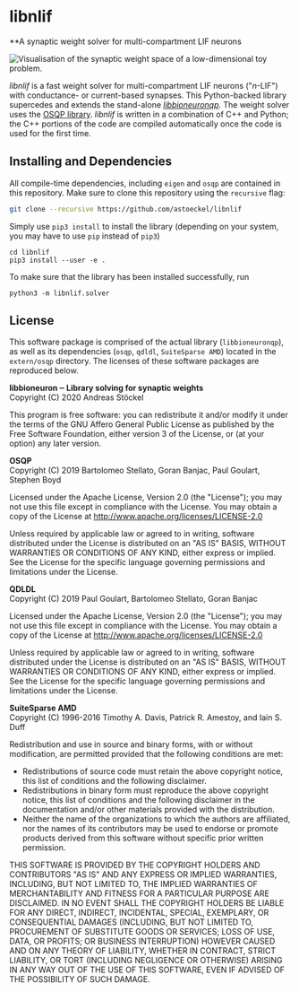 # libnlif
**A synaptic weight solver for multi-compartment LIF neurons

![Visualisation of the synaptic weight space of a low-dimensional toy problem.](doc/weight_space.png)

*libnlif* is a fast weight solver for multi-compartment LIF neurons ("*n*-LIF") with conductance- or current-based synapses.
This Python-backed library supercedes and extends the stand-alone *[libbioneuronqp](https://github.com/astoeckel/libbioneuronqp)*.
The weight solver uses the [OSQP library](https://www.osqp.org/).
*libnlif* is written in a combination of C++ and Python; the C++ portions of the code are compiled automatically once the code is used for the first time.

## Installing and Dependencies

All compile-time dependencies, including `eigen` and `osqp` are contained in this repository.
Make sure to clone this repository using the `recursive` flag:
```sh
git clone --recursive https://github.com/astoeckel/libnlif
```

Simply use `pip3 install` to install the library (depending on your system, you may have to use `pip` instead of `pip3`)
```
cd libnlif
pip3 install --user -e .
```

To make sure that the library has been installed successfully, run
```
python3 -m libnlif.solver
```

## License

This software package is comprised of the actual library (`libbioneuronqp`), as well as its dependencies (`osqp`, `qdldl`, `SuiteSparse AMD`) located in the `extern/osqp` directory. The licenses of these software packages are reproduced below.

**libbioneuron ‒ Library solving for synaptic weights**  
Copyright (C) 2020  Andreas Stöckel

This program is free software: you can redistribute it and/or modify
it under the terms of the GNU Affero General Public License as
published by the Free Software Foundation, either version 3 of the
License, or (at your option) any later version.

**OSQP**  
Copyright (C) 2019 Bartolomeo Stellato, Goran Banjac, Paul Goulart, Stephen Boyd

Licensed under the Apache License, Version 2.0 (the "License");
you may not use this file except in compliance with the License.
You may obtain a copy of the License at http://www.apache.org/licenses/LICENSE-2.0

Unless required by applicable law or agreed to in writing, software
distributed under the License is distributed on an "AS IS" BASIS,
WITHOUT WARRANTIES OR CONDITIONS OF ANY KIND, either express or implied.
See the License for the specific language governing permissions and
limitations under the License.

**QDLDL**  
Copyright (C) 2019 Paul Goulart, Bartolomeo Stellato, Goran Banjac

Licensed under the Apache License, Version 2.0 (the "License");
you may not use this file except in compliance with the License.
You may obtain a copy of the License at http://www.apache.org/licenses/LICENSE-2.0

Unless required by applicable law or agreed to in writing, software
distributed under the License is distributed on an "AS IS" BASIS,
WITHOUT WARRANTIES OR CONDITIONS OF ANY KIND, either express or implied.
See the License for the specific language governing permissions and
limitations under the License.

**SuiteSparse AMD**  
Copyright (C) 1996-2016 Timothy A. Davis, Patrick R. Amestoy, and Iain S. Duff

Redistribution and use in source and binary forms, with or without
modification, are permitted provided that the following conditions are met:

* Redistributions of source code must retain the above copyright
 notice, this list of conditions and the following disclaimer.
* Redistributions in binary form must reproduce the above copyright
  notice, this list of conditions and the following disclaimer in the
  documentation and/or other materials provided with the distribution.
* Neither the name of the organizations to which the authors are
  affiliated, nor the names of its contributors may be used to endorse
  or promote products derived from this software without specific prior
  written permission.

THIS SOFTWARE IS PROVIDED BY THE COPYRIGHT HOLDERS AND CONTRIBUTORS "AS IS"
AND ANY EXPRESS OR IMPLIED WARRANTIES, INCLUDING, BUT NOT LIMITED TO, THE
IMPLIED WARRANTIES OF MERCHANTABILITY AND FITNESS FOR A PARTICULAR PURPOSE
ARE DISCLAIMED. IN NO EVENT SHALL THE COPYRIGHT HOLDERS BE LIABLE FOR ANY
DIRECT, INDIRECT, INCIDENTAL, SPECIAL, EXEMPLARY, OR CONSEQUENTIAL DAMAGES
(INCLUDING, BUT NOT LIMITED TO, PROCUREMENT OF SUBSTITUTE GOODS OR
SERVICES; LOSS OF USE, DATA, OR PROFITS; OR BUSINESS INTERRUPTION) HOWEVER
CAUSED AND ON ANY THEORY OF LIABILITY, WHETHER IN CONTRACT, STRICT
LIABILITY, OR TORT (INCLUDING NEGLIGENCE OR OTHERWISE) ARISING IN ANY WAY
OUT OF THE USE OF THIS SOFTWARE, EVEN IF ADVISED OF THE POSSIBILITY OF SUCH
DAMAGE.
